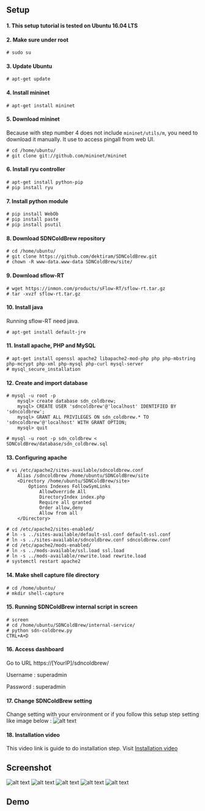 ## Setup
#### 1. This setup tutorial is tested on Ubuntu 16.04 LTS
#### 2. Make sure under root
```
# sudo su
```
#### 3. Update Ubuntu
```
# apt-get update
```
#### 4. Install mininet
```
# apt-get install mininet
```
#### 5. Download mininet
Because with step number 4 does not include `mininet/utils/m`, you need to download it manually. It use to access pingall from web UI.
```
# cd /home/ubuntu/
# git clone git://github.com/mininet/mininet
```
#### 6. Install ryu controller
```
# apt-get install python-pip
# pip install ryu
```
#### 7. Install python module
```
# pip install WebOb
# pip install paste
# pip install psutil
```
#### 8. Download SDNColdBrew repository
```
# cd /home/ubuntu/
# git clone https://github.com/dektiram/SDNColdBrew.git
# chown -R www-data.www-data SDNColdBrew/site/
```
#### 9. Download sflow-RT
```
# wget https://inmon.com/products/sFlow-RT/sflow-rt.tar.gz
# tar -xvzf sflow-rt.tar.gz
```
#### 10. Install java
Running sflow-RT need java.
```
# apt-get install default-jre
```
#### 11. Install apache, PHP and MySQL
```
# apt-get install openssl apache2 libapache2-mod-php php php-mbstring php-mcrypt php-xml php-mysql php-curl mysql-server
# mysql_secure_installation
```
#### 12. Create and import database
```
# mysql -u root -p
	mysql> create database sdn_coldbrew;
	mysql> CREATE USER 'sdncoldbrew'@'localhost' IDENTIFIED BY 'sdncoldbrew';
	mysql> GRANT ALL PRIVILEGES ON sdn_coldbrew.* TO 'sdncoldbrew'@'localhost' WITH GRANT OPTION;
	mysql> quit
	
# mysql -u root -p sdn_coldbrew < SDNColdBrew/database/sdn_coldbrew.sql
```
#### 13. Configuring apache
```
# vi /etc/apache2/sites-available/sdncoldbrew.conf
	Alias /sdncoldbrew /home/ubuntu/SDNColdBrew/site
	<Directory /home/ubuntu/SDNColdBrew/site>
		Options Indexes FollowSymLinks
			AllowOverride All
			DirectoryIndex index.php
			Require all granted
			Order allow,deny
			Allow from all
	</Directory>
	
# cd /etc/apache2/sites-enabled/
# ln -s ../sites-available/default-ssl.conf default-ssl.conf
# ln -s ../sites-available/sdncoldbrew.conf sdncoldbrew.conf
# cd /etc/apache2/mods-enabled/
# ln -s ../mods-available/ssl.load ssl.load
# ln -s ../mods-available/rewrite.load rewrite.load
# systemctl restart apache2
```
#### 14. Make shell capture file directory
```
# cd /home/ubuntu/
# mkdir shell-capture
```
#### 15. Running SDNColdBrew internal script in screen
```
# screen
# cd /home/ubuntu/SDNColdBrew/internal-service/
# python sdn-coldbrew.py
CTRL+A+D
```
#### 16. Access dashboard
Go to URL https://[YourIP]/sdncoldbrew/

Username : superadmin

Password : superadmin
#### 17. Change SDNColdBrew setting
Change setting with your environment or if you follow this setup step setting like image below :
![alt text](https://github.com/dektiram/SDNColdBrew/raw/tarom/images/default_settings.png)
#### 18. Installation video
This video link is guide to do installation step. Visit [Installation video](https://www.youtube.com/watch?v=lbyivwjvc3I)
## Screenshot
![alt text](https://github.com/dektiram/SDNColdBrew/raw/tarom/images/controller.png)
![alt text](https://github.com/dektiram/SDNColdBrew/raw/tarom/images/topology.png)
![alt text](https://github.com/dektiram/SDNColdBrew/raw/tarom/images/ofctl_rest_api_1.png)
![alt text](https://github.com/dektiram/SDNColdBrew/raw/tarom/images/ofctl_rest_api_2.png)
![alt text](https://github.com/dektiram/SDNColdBrew/raw/tarom/images/topo_rest_api.png)
## Demo
